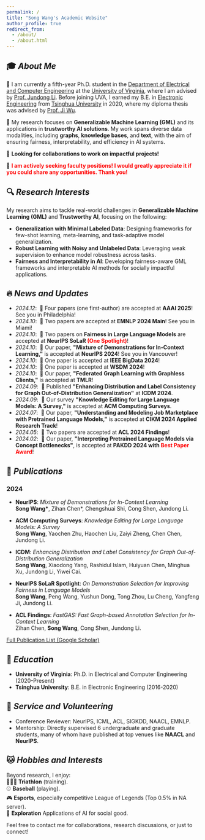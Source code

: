 ```yaml
---
permalink: /
title: "Song Wang's Academic Website"
author_profile: true
redirect_from: 
  - /about/
  - /about.html
---
```


## 🎓 _About Me_

🏫 I am currently a fifth-year Ph.D. student in the 
<a href="https://engineering.virginia.edu/department/electrical-and-computer-engineering" target="_blank">Department of Electrical and Computer Engineering</a> 
at the 
<a href="https://www.virginia.edu/" target="_blank">University of Virginia</a>, 
where I am advised by 
<a href="https://jundongli.github.io/" target="_blank">Prof. Jundong Li</a>. 
Before joining UVA, I earned my B.E. in 
<a href="https://www.ee.tsinghua.edu.cn/en/" target="_blank">Electronic Engineering</a> 
from 
<a href="https://www.tsinghua.edu.cn/en/" target="_blank">Tsinghua University</a> 
in 2020, where my diploma thesis was advised by 
<a href="https://www.ee.tsinghua.edu.cn/en/info/1064/1273.htm" target="_blank">Prof. Ji Wu</a>.


📝 My research focuses on **Generalizable Machine Learning (GML)** and its applications in **trustworthy AI solutions**. My work spans diverse data modalities, including **graphs**, **knowledge bases**, and **text**, with the aim of ensuring fairness, interpretability, and efficiency in AI systems.



🤝 **Looking for collaborations to work on impactful projects!**

💼 **<span style="color: red;"> I am actively seeking faculty positions! I would greatly appreciate it if you could share any opportunities. Thank you!</span>**

## 🔍 _Research Interests_

My research aims to tackle real-world challenges in **Generalizable Machine Learning (GML)** and **Trustworthy AI**, focusing on the following:

- **Generalization with Minimal Labeled Data**: Designing frameworks for few-shot learning, meta-learning, and task-adaptive model generalization.
- **Robust Learning with Noisy and Unlabeled Data**: Leveraging weak supervision to enhance model robustness across tasks.
- **Fairness and Interpretability in AI**: Developing fairness-aware GML frameworks and interpretable AI methods for socially impactful applications.

## 🔥 _News and Updates_
- *2024.12*: &nbsp;🎉 Four papers (one first-author) are accepted at **AAAI 2025**! See you in Philadelphia!
- *2024.10*: &nbsp;🎉 Two papers are accepted at **EMNLP 2024 Main**! See you in Miami!
- *2024.10*: &nbsp;🎉 Two papers on **Fairness in Large Language Models** are accepted at **NeurIPS SoLaR <span style="color: red;">(One Spotlight)</span>**!
- *2024.10*: &nbsp;🎉 Our paper, **"Mixture of Demonstrations for In-Context Learning,"** is accepted at **NeurIPS 2024**! See you in Vancouver!
- *2024.10*: &nbsp;🎉 One paper is accepted at **IEEE BigData 2024**!
- *2024.10*: &nbsp;🎉 One paper is accepted at **WSDM 2024**!
- *2024.10*: &nbsp;🎉 Our paper, **"Federated Graph Learning with Graphless Clients,"** is accepted at **TMLR**! 
- *2024.09*: &nbsp;🎉 Published **"Enhancing Distribution and Label Consistency for Graph Out-of-Distribution Generalization"** at **ICDM 2024**.
- *2024.09*: &nbsp;🎉 Our survey **"Knowledge Editing for Large Language Models: A Survey,"** is accepted at **ACM Computing Surveys**.
- *2024.07*: &nbsp;🎉 Our paper, **"Understanding and Modeling Job Marketplace with Pretrained Language Models,"** is accepted at **CIKM 2024 Applied Research Track**!
- *2024.05*: &nbsp;🎉 Two papers are accepted at **ACL 2024 Findings**!
- *2024.02*: &nbsp;🎉 Our paper, **"Interpreting Pretrained Language Models via Concept Bottlenecks"**, is accepted at **PAKDD 2024 with <span style="color: red;">Best Paper Award</span>**!

## 📜 _Publications_

### **2024**
- **NeurIPS**: *Mixture of Demonstrations for In-Context Learning*  
  **Song Wang\***, Zihan Chen\*, Chengshuai Shi, Cong Shen, Jundong Li.  

- **ACM Computing Surveys**: *Knowledge Editing for Large Language Models: A Survey*  
  **Song Wang**, Yaochen Zhu, Haochen Liu, Zaiyi Zheng, Chen Chen, Jundong Li.  

- **ICDM**: *Enhancing Distribution and Label Consistency for Graph Out-of-Distribution Generalization*  
  **Song Wang**, Xiaodong Yang, Rashidul Islam, Huiyuan Chen, Minghua Xu, Jundong Li, Yiwei Cai.  

- **NeurIPS SoLaR Spotlight**: *On Demonstration Selection for Improving Fairness in Language Models*  
  **Song Wang**, Peng Wang, Yushun Dong, Tong Zhou, Lu Cheng, Yangfeng Ji, Jundong Li.  

- **ACL Findings**: *FastGAS: Fast Graph-based Annotation Selection for In-Context Learning*  
  Zihan Chen, **Song Wang**, Cong Shen, Jundong Li.  

[Full Publication List (Google Scholar)](https://scholar.google.com/citations?user=H_xgjeAAAAAJ&hl=en)

## 📖 _Education_

- **University of Virginia**: Ph.D. in Electrical and Computer Engineering (2020-Present)  
- **Tsinghua University**: B.E. in Electronic Engineering (2016-2020)  

## 💁 _Service and Volunteering_

- Conference Reviewer: NeurIPS, ICML, ACL, SIGKDD, NAACL, EMNLP.  
- Mentorship: Directly supervised 6 undergraduate and graduate students, many of whom have published at top venues like **NAACL** and **NeurIPS**.  

## 🐱 _Hobbies and Interests_
Beyond research, I enjoy:  
🏊‍🚴🏃 **Triathlon** (training).  
⚾ **Baseball** (playing).  
🎮 **Esports**, especially competitive League of Legends (Top 0.5% in NA server).    
🌟 **Exploration** Applications of AI for social good.


Feel free to contact me for collaborations, research discussions, or just to connect!   

<div id="clustrmaps-container" style="width: 100%; max-width: 500px; height: auto;">
  <script type="text/javascript" id="clustrmaps" 
          src="//clustrmaps.com/map_v2.js?d=bTOBa6-Y762tr6vZjdXQ-78aTv2T-a2wjIMLKIuRjoE&cl=ffffff&w=a">
  </script>
</div>
